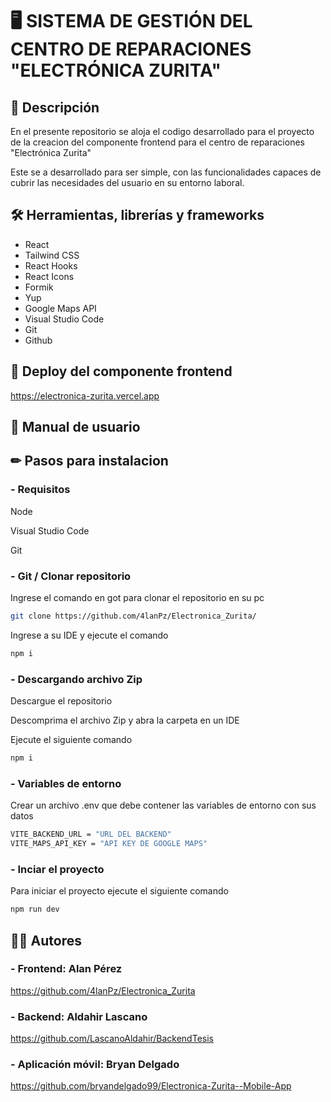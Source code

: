 # 🖥 SISTEMA DE GESTIÓN DEL CENTRO DE REPARACIONES "ELECTRÓNICA ZURITA"


## 📄 Descripción
En el presente repositorio se aloja el codigo desarrollado para el proyecto de la creacion del componente frontend para el centro de reparaciones "Electrónica Zurita"


Este se a desarrollado para ser simple, con las funcionalidades capaces de cubrir las necesidades del usuario en su entorno laboral.

## 🛠 Herramientas, librerías y frameworks
- React
- Tailwind CSS
- React Hooks
- React Icons
- Formik
- Yup
- Google Maps API
- Visual Studio Code
- Git
- Github

## 📌 Deploy del componente frontend
https://electronica-zurita.vercel.app

## 📖 Manual de usuario



## ✏ Pasos para instalacion
### - Requisitos 
Node

Visual Studio Code

Git


### - Git / Clonar repositorio
Ingrese el comando en got para clonar el repositorio en su pc
```bash
git clone https://github.com/4lanPz/Electronica_Zurita/
```
Ingrese a su IDE y ejecute el comando
```bash
npm i
```

### - Descargando archivo Zip
Descargue el repositorio


Descomprima el archivo Zip y abra la carpeta en un IDE 


Ejecute el siguiente comando
```bash
npm i
```
### - Variables de entorno

Crear un archivo .env que debe contener las variables de entorno con sus datos
```bash
VITE_BACKEND_URL = "URL DEL BACKEND"
VITE_MAPS_API_KEY = "API KEY DE GOOGLE MAPS"
```
### - Inciar el proyecto
Para iniciar el proyecto ejecute el siguiente comando
```bash
npm run dev
```
## 👨‍🎓 Autores
### - Frontend:  Alan Pérez 
https://github.com/4lanPz/Electronica_Zurita
### - Backend: Aldahir Lascano
https://github.com/LascanoAldahir/BackendTesis
### - Aplicación móvil: Bryan Delgado
https://github.com/bryandelgado99/Electronica-Zurita--Mobile-App

